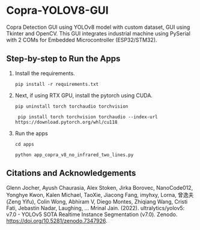 # Copra-YOLOV8-GUI

Copra Detection GUI using YOLOv8 model with custom dataset, GUI using Tkinter and OpenCV. This GUI integrates industrial machine using PySerial with 2 COMs for Embedded Microcontroller (ESP32/STM32).

## Step-by-step to Run the Apps

1. Install the requirements.

    ``` pip install -r requirements.txt ```

2. Next, if using RTX GPU, install the pytorch using CUDA.

    ``` pip uninstall torch torchaudio torchvision ```

    ``` pip install torch torchvision torchaudio --index-url https://download.pytorch.org/whl/cu118```

3. Run the apps

    ``` cd apps ```

    ``` python app_copra_v8_no_infrared_two_lines.py ```

## Citations and Acknowledgements

Glenn Jocher, Ayush Chaurasia, Alex Stoken, Jirka Borovec, NanoCode012, Yonghye Kwon, Kalen Michael, TaoXie, Jiacong Fang, imyhxy, Lorna, 曾逸夫(Zeng Yifu), Colin Wong, Abhiram V, Diego Montes, Zhiqiang Wang, Cristi Fati, Jebastin Nadar, Laughing, … Mrinal Jain. (2022). ultralytics/yolov5: v7.0 - YOLOv5 SOTA Realtime Instance Segmentation (v7.0). Zenodo. https://doi.org/10.5281/zenodo.7347926.